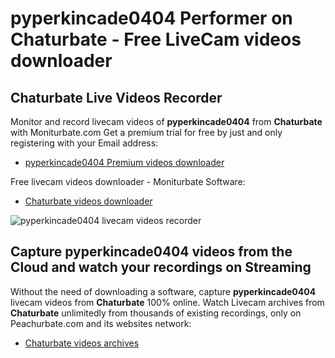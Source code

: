 # pyperkincade0404 Performer on Chaturbate - Free LiveCam videos downloader

## Chaturbate Live Videos Recorder

Monitor and record livecam videos of **pyperkincade0404** from **Chaturbate** with Moniturbate.com
Get a premium trial for free by just and only registering with your Email address:
* [pyperkincade0404 Premium videos downloader](https://moniturbate.com/request-demo-licence-key.html)

Free livecam videos downloader - Moniturbate Software:
* [Chaturbate videos downloader](https://moniturbate.com/moniturbate-download-software.html)

![pyperkincade0404 livecam videos recorder](https://peachurnet.com/templates/moniturbate-software.png)


## Capture pyperkincade0404 videos from the Cloud and watch your recordings on Streaming

Without the need of downloading a software, capture **pyperkincade0404** livecam videos from **Chaturbate** 100% online.
Watch Livecam archives from **Chaturbate** unlimitedly from thousands of existing recordings, only on Peachurbate.com and its websites network:
* [Chaturbate videos archives](https://peachurnet.com/)